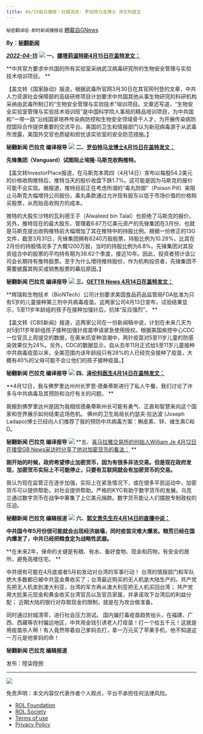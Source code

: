 ```yaml
---
title: 04/15每日播报｜社媒消息: 罗伯特马龙博士 泽伦科医生
---
```

`秘密翻译组-即时新闻播报组` [轉載自GNews](https://gnews.org/zh-hans/2351285/)

**By：[秘翻新闻](https://gettr.com/post/p15enqxe874)**

***[2022-04-15](https://gettr.com/post/p15enqxe874)***
![](https://assets.gnews.org/wp-content/uploads/2022/04/1-312.jpg)
**一、**[**娜塔莉温特斯4月15日在盖特发文：**](https://gettr.com/post/p15bffgf7f2)

**中共官方要求中共国的所有实验室采纳武汉病毒研究所的生物安全管理与实验技术培训项目。 **

【盖文转《国家脉动》报道，根据武毒所官网3月30日在其官网刊登的文章，中共人力资源社会保障部的高级研修项目计划要求中共国其他从事生物研究的科研机构采纳由武毒所制订的“生物安全管理与实验技术”培训项目。文章还写道，“生物安全实验室管理与实验技术培训班”是中国科学院人事局的精品培训项目，为中共国和“一带一路”沿线国家培养传染病防控和生物安全领域骨干人才，为开展传染病防控国际合作提供重要的交流平台。美国的卫生和情报部门认为新冠病毒源于从武毒所泄露，美国外交官也质疑和担忧该实验室的安全防范措施。】

**秘翻新闻 巴拉克 编译报导**
![](https://assets.gnews.org/wp-content/uploads/2022/04/2-94.png)
**二、[罗伯特马龙博士4月15日在盖特发文：](https://gettr.com/post/p15d04n27d8)**

**先锋集团（Vanguard）试图阻止埃隆·马斯克收购推特。**

【盖文转InvestorPlace报道，在马斯克本周四（4月14日）宣布以每股54.2美元的价格收购推特后，推特当天的股价收盘下跌1.7%。这可能是因为马斯克的报价可能不会实现。据报道，推特目前正在考虑所谓的“毒丸防御”（Poison Pill）来阻止马斯克大幅增持公司股份。毒丸条款通过允许现有股东以低于市场价值的价格购买股票，从而抬高收购方的成本。

推特的大股东沙特的瓦利德王子（Alwaleed bin Talal）也拒绝了马斯克的报价。另外，推特现在的最大股东、管理着6.67万亿美元资产的先锋集团在3月份、也就是马斯克提出收购推特前大幅增加了其在推特中的持股比例。根据一份修正的13G文件，截至3月31日，先锋集团拥有8240万股股票，持股比例为10.29%，比其在2月份的持股情况多了大概1200万股，当时的持股比例为8.8%。先锋集团对其投资组合中的股票的平均持有期为38.62个季度，接近10年。因此，投资者预计该公司会长期持有推特股票。至于为什么增持推特股份，作为机构投资者，先锋集团不需要披露其购买或销售股票的幕后原因。】

**秘翻新闻 巴拉克 编译报导**
![](https://assets.gnews.org/wp-content/uploads/2022/04/3-109.jpg)
**三、[GETTR News 4月14日在盖特发文：](https://gettr.com/post/p15ahpm788e)**

**辉瑞和生物技术（BioNTech）公司计划要求美国食品药品监管局FDA批准为只有5岁的儿童接种第三剂中共病毒疫苗。这两家公司4月13日宣布，试验结果显示，5至11岁年龄组的孩子在接种加强针后，抗体“反应强烈”。 **

【盖文转《CBS新闻》报道，这两家公司在一份新闻稿中说，计划在未来几天为对5到11岁年龄组孩子接种加强针疫苗申请紧急使用授权。根据美国疾控中心CDC一位官员上周提交的数据，在奥米炕变种浪潮中，两针疫苗对5至11岁儿童的防感染效果仅为24%。另外，CDC的数据显示，自从去年11月正式给5至11岁儿童接种中共病毒疫苗以来，全美范围内该年龄段只有28%的人已经完全接种了疫苗，大概有40%的父母可能不会让他们的孩子接种疫苗。】

**秘翻新闻 巴拉克 编译报导**
![](https://assets.gnews.org/wp-content/uploads/2022/04/4-103.jpg)
**四、**[**泽伦科医生4月14日在盖特发文：**](https://gettr.com/post/p157ff58806)

**4月12日，我与佛罗里达州州长罗恩·德桑蒂斯进行了私人午餐，我们讨论了许多与中共病毒及其预防和治疗有关的问题。 **

我搬到佛罗里达州是因为我相信德桑蒂斯州长可能有勇气、正直和智慧来向这个国家和世界展示如何结束这场危机。 佛州的卫生局局长约瑟夫·拉达波 (Joseph Ladapo)博士已经向人们推荐了我的预防中共病毒方案：槲皮素、锌、维生素C和D。

**秘翻新闻 巴拉克 编译报导**
![](https://assets.gnews.org/wp-content/uploads/2022/04/5-81.jpg)
**五、[喜马拉雅交易所的创始人William Je 4月12日在接受GB News采访时分享了他对加密货币的看法：](https://gettr.com/post/p15a4tz3ed1) **

**刚开始的时候，政府希望停止加密货币，因为有很多非法交易。但是现在政府发现，加密货币实际上不可能停止，只要有互联网就会有加密货币的交易。**

我认为现在监管正在逐步加强，实际上在紧急情况下，或在很多平民运动中，加密货币可以提供帮助，对社会提供帮助。严格的KYC有助于数字货币的发展。乌克兰通过数字货币在战争中筹集了上亿美元捐款。数字货币能让人们摆脱专制政权的压迫。

**秘翻新闻 巴拉克 编辑报道**
![](https://assets.gnews.org/wp-content/uploads/2022/04/6-58.jpg)
**六、[郭文贵先生在4月14日的直播中说：](https://gettr.com/post/p15bxqgd140)**

**中共国今年5月份很可能就会出现经济崩塌，同时疫苗灾难大爆发。粮荒已经在国内爆发了，中共已经把粮食定为战略性武器。**

**在未来2年，保命的关键是有粮、有水、备好食物、现金和药物，有安全的居所，避免高楼住宅。 **

中共很有可能在4月底或者5月初发动对台湾的军事行动！ 台湾的情报部门和军队绝大多数都已被中共蓝金黄收买了；台湾最近购买的无人机是大陆生产的。共产党 先把无人机卖到澳大利亚，台湾的军方再从澳大利亚把无人机买回台湾； 共产党用大批美元现金和黄金收买台湾官员以及官员家属，并承诺攻下台湾后的利益分配； 近期大陆的银行对存取现金的限制，就是在为攻台做准备。

同时通过封城清零，进行社会压力测试。 国内骗打毒疫苗趋势抬头，在福建、广西、西藏等农村偏远地区，中共用金钱引诱老人打疫苗！打一个给五千元！这就是用疫苗杀人啊！有人竟然带着自己爹妈去打，拿一万元买了苹果手机，他不知道这一万元是他爹妈的命！

**秘翻新闻 巴拉克 编辑报道**

发布：陸柒陸捌

* * *
![](https://assets.gnews.org/wp-content/uploads/2022/04/IMAGE-2022-03-27-143746-1.jpg)
 

免责声明：本文内容仅代表作者个人观点，平台不承担任何法律风险。

- [ROL Foundation](https://rolfoundation.org/)
- [ROL Society](https://rolsociety.org/)
- [Terms of use](https://gnews.org/terms-of-use-3/)
- [Privacy Policy](https://gnews.org/privacy-policy/)
